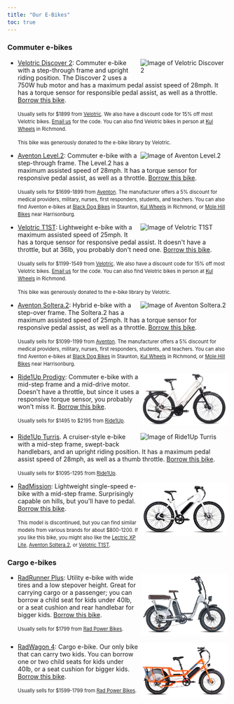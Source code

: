 ```yaml
---
title: "Our E-Bikes"
toc: true
---
```


### Commuter e-bikes

- <img src="/ebikes/D2_CherryCrimson_rightside1_1.png" width=200 style="float: right; margin-left: 3px; margin-bottom: 3px;" alt="Image of Velotric Discover 2"/>

  [Velotric Discover 2](https://www.velotricbike.com/products/velotric-discover-2):
  Commuter e-bike with a step-through frame and upright riding position. The Discover 2
  uses a 750W hub motor and has a maximum pedal assist speed of 28mph. It has a torque
  sensor for responsible pedal assist, as well as a throttle.
  [Borrow this bike](https://docs.google.com/forms/d/e/1FAIpQLSefLzfXU5QS_xS4bKv0DQSE2d25TCWmbvzkN1MUPkLYNyBjSQ/viewform?usp=pp_url&entry.115631363=Velotric+Discover+2:+Upright+commuter+bike+with+torque+assist).

  <span style="font-size: 0.8em">Usually sells for $1899 from
  [Velotric](https://www.velotricbike.com/?ref=POWERUSER003). We also have a discount code
  for 15% off most Velotric bikes. [Email us](mailto:hi@ebikelibrarycville.org) for the
  code. You can also find Velotric bikes in person at [Kul Wheels](https://kulwheels.com)
  in Richmond.</span>

  <span style="font-size: 0.8em">This bike was generously donated to the e-bike library by
  Velotric.</span><br style="clear:both" />

- <img src="/ebikes/Level2-Step-Through-Polar-01.jpg" width=200 style="float: right; margin-left: 3px; margin-bottom: 3px" alt="Image of Aventon Level.2"/>

  [Aventon Level.2](https://www.aventon.com/products/aventon-level-step-through-commuter-ebike?variant=42027621417155&ll_ref_id=XgyBjx4tK):
  Commuter e-bike with a step-through frame. The Level.2 has a maximum assisted speed of
  28mph. It has a torque sensor for responsive pedal assist, as well as a throttle.
  [Borrow this bike](https://docs.google.com/forms/d/e/1FAIpQLSefLzfXU5QS_xS4bKv0DQSE2d25TCWmbvzkN1MUPkLYNyBjSQ/viewform?usp=pp_url&entry.115631363=Aventon+Level.2:+Commuter+bike+with+torque+assist).

  <span style="font-size: 0.8em">Usually sells for $1699-1899 from
  [Aventon](https://www.aventon.com/?ll_ref_id=XgyBjx4tK). The manufacturer offers a 5%
  discount for medical providers, military, nurses, first responders, students, and
  teachers. You can also find Aventon e-bikes at
  [Black Dog Bikes](https://blackdogbikes.com/) in Staunton,
  [Kul Wheels](https://www.kulwheels.com/) in Richmond, or
  [Mole Hill Bikes](https://www.molehillbikes.com/) near
  Harrisonburg.</span><br style="clear:both" />

- <img src="/ebikes/t1st_lava_right_side_540x.jpeg" width=200 style="float: right; margin-left: 3px; margin-bottom: 3px;" alt="Image of Velotric T1ST"/>

  [Velotric T1ST](https://www.velotricbike.com/products/velotric-t1st-ebike?ref=KDFqnLDk):
  Lightweight e-bike with a maximum assisted speed of 25mph. It has a torque sensor for
  responsive pedal assist. It doesn't have a throttle, but at 36lb, you probably don't
  need one.
  [Borrow this bike](https://docs.google.com/forms/d/e/1FAIpQLSefLzfXU5QS_xS4bKv0DQSE2d25TCWmbvzkN1MUPkLYNyBjSQ/viewform?usp=pp_url&entry.115631363=Velotric+T1ST:+Lightweight+commuter+bike+with+torque+assist).

  <span style="font-size: 0.8em">Usually sells for $1199-1549 from
  [Velotric](https://www.velotricbike.com/?ref=POWERUSER003). We also have a discount code
  for 15% off most Velotric bikes. [Email us](mailto:hi@ebikelibrarycville.org) for the
  code. You can also find Velotric bikes in person at [Kul Wheels](https://kulwheels.com)
  in Richmond.</span>

  <span style="font-size: 0.8em">This bike was generously donated to the e-bike library by
  Velotric.</span><br style="clear:both" />

- <img src="/ebikes/soltera-2-citrine-01.jpg" width=200 style="float: right; margin-left: 3px; margin-bottom: 3px" alt="Image of Aventon Soltera.2"/>

  [Aventon Soltera.2](https://www.aventon.com/products/aventon-level-step-through-commuter-ebike?variant=42027621417155&ll_ref_id=XgyBjx4tK):
  Hybrid e-bike with a step-over frame. The Soltera.2 has a maximum assisted speed of
  25mph. It has a torque sensor for responsive pedal assist, as well as a throttle.
  [Borrow this bike](https://docs.google.com/forms/d/e/1FAIpQLSefLzfXU5QS_xS4bKv0DQSE2d25TCWmbvzkN1MUPkLYNyBjSQ/viewform?usp=pp_url&entry.115631363=Aventon+Level.2:+Commuter+bike+with+torque+assist).

  <span style="font-size: 0.8em">Usually sells for $1099-1199 from
  [Aventon](https://www.aventon.com/?ll_ref_id=XgyBjx4tK). The manufacturer offers a 5%
  discount for medical providers, military, nurses, first responders, students, and
  teachers. You can also find Aventon e-bikes at
  [Black Dog Bikes](https://blackdogbikes.com/) in Staunton,
  [Kul Wheels](https://www.kulwheels.com/) in Richmond, or
  [Mole Hill Bikes](https://www.molehillbikes.com/) near
  Harrisonburg.</span><br style="clear:both" />

- <img src="/ebikes/Prodigy_ST_Chalk-1400x840.jpeg" width=200 style="float: right; margin-left: 3px; margin-bottom: 3px;" alt="Image of Ride1Up Prodigy" />

  [Ride1Up Prodigy](https://ride1up.com/product/prodigy/): Commuter e-bike with a mid-step
  frame and a mid-drive motor. Doesn't have a throttle, but since it uses a responsive
  torque sensor, you probably won't miss it.
  [Borrow this bike](https://docs.google.com/forms/d/e/1FAIpQLSefLzfXU5QS_xS4bKv0DQSE2d25TCWmbvzkN1MUPkLYNyBjSQ/viewform?usp=pp_url&entry.115631363=Ride1Up+Prodigy:+Mid-drive+commuter+bike+with+torque+assist).

  <span style="font-size: 0.8em">Usually sells for $1495 to $2195 from
  [Ride1Up](https://ride1up.com/).</span><br style="clear:both" />

- <img src="/ebikes/Turris_ST_Green_Profile-1400x933.jpg" width=200 style="float: right; margin-left: 3px; margin-bottom: 3px;" alt="Image of Ride1Up Turris" />

  [Ride1Up Turris](https://ride1up.com/product/turris/). A cruiser-style e-bike with a
  mid-step frame, swept-back handlebars, and an upright riding position. It has a maximum
  pedal assist speed of 28mph, as well as a thumb throttle.
  [Borrow this bike](https://docs.google.com/forms/d/e/1FAIpQLSefLzfXU5QS_xS4bKv0DQSE2d25TCWmbvzkN1MUPkLYNyBjSQ/viewform?usp=pp_url&entry.115631363=Ride1Up+Turris:+Upright+commuter+bike).

  <span style="font-size: 0.8em">Usually sells for $1095-1295 from
  [Ride1Up](https://ride1up.com/).</span><br style="clear:both" />

- <img src="/ebikes/MissionMS_white_side_700x.png" width=200 style="float: right; margin-left: 3px; margin-bottom: 3px;" alt="Image of RadMission" />

  [RadMission](https://www.radpowerbikes.com/products/radmission-electric-city-bike):
  Lightweight single-speed e-bike with a mid-step frame. Surprisingly capable on hills,
  but you'll have to pedal.
  [Borrow this bike](https://docs.google.com/forms/d/e/1FAIpQLSefLzfXU5QS_xS4bKv0DQSE2d25TCWmbvzkN1MUPkLYNyBjSQ/viewform?usp=pp_url&entry.115631363=RadMission:+Lightweight+commuter+bike).

  <span style="font-size: 0.8em">This model is discontinued, but you can find similar
  models from various brands for about $800-1200. If you like this bike, you might also
  like the [Lectric XP Lite](https://lectricebikes.com/products/xp-lite-lectric-blue),
  [Aventon Soltera.2](https://www.aventon.com/products/soltera-2-ebike), or
  [Velotric T1ST](https://www.velotricbike.com/products/velotric-t1st-ebike).</span><br style="clear:both" />

### Cargo e-bikes

- <img src="/ebikes/RunnerPlus_side_700x.png" width=200 style="float: right; margin-left: 3px; margin-bottom: 3px;" alt="Image of RadRunner Plus" />

  [RadRunner Plus](https://www.radpowerbikes.com/collections/electric-bikes/products/radrunner-plus-electric-utility-bike?sref_id=mt2dtbd):
  Utility e-bike with wide tires and a low stepover height. Great for carrying cargo or a
  passenger; you can borrow a child seat for kids under 40lb, or a seat cushion and rear
  handlebar for bigger kids.
  [Borrow this bike](https://docs.google.com/forms/d/e/1FAIpQLSefLzfXU5QS_xS4bKv0DQSE2d25TCWmbvzkN1MUPkLYNyBjSQ/viewform?usp=pp_url&entry.115631363=RadRunner+Plus:+Mid-tail+cargo+bike).

  <span style="font-size: 0.8em">Usually sells for $1799 from
  [Rad Power Bikes](http://rwrd.io/mt2dtbd?c).</span><br style="clear:both" />

- <img src="/ebikes/WagonOrange_side1to1_700x.png" width=200 style="float: right; margin-left: 3px; margin-bottom: 3px;" alt="Image of RadWagon 4" />

  [RadWagon 4](https://www.radpowerbikes.com/collections/electric-bikes/products/radwagon-electric-cargo-bike?sref_id=mt2dtbd):
  Cargo e-bike. Our only bike that can carry two kids. You can borrow one or two child
  seats for kids under 40lb, or a seat cushion for bigger kids.
  [Borrow this bike](https://docs.google.com/forms/d/e/1FAIpQLSefLzfXU5QS_xS4bKv0DQSE2d25TCWmbvzkN1MUPkLYNyBjSQ/viewform?usp=pp_url&entry.115631363=RadWagon+4:+Long-tail+cargo+bike).

  <span style="font-size: 0.8em">Usually sells for $1599-1799 from
  [Rad Power Bikes](http://rwrd.io/mt2dtbd?c).</span><br style="clear:both" />
